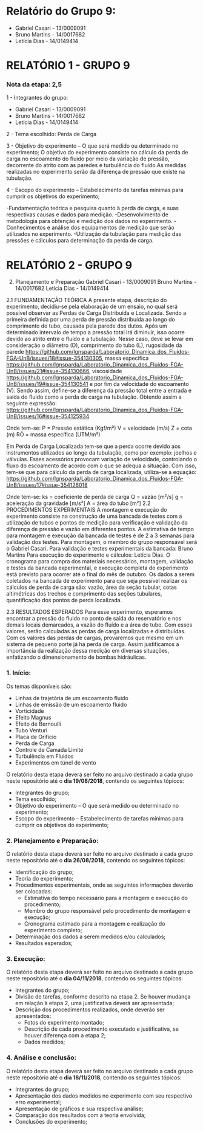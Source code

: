 # Relatório do Grupo 9: #

  - Gabriel Casari - 13/0009091
  - Bruno Martins - 14/0017682
  - Letícia Dias - 14/0149414


# RELATÓRIO 1 - GRUPO 9 #

### Nota da etapa: 2,5 ###

1 - Integrantes do grupo:

- Gabriel Casari - 13/0009091
- Bruno Martins - 14/0017682
- Letícia Dias - 14/0149414

2 - Tema escolhido: Perda de Carga

3 - Objetivo do experimento – O que será medido ou determinado no experimento;
O objetivo do experimento consiste no cálculo da perda de carga no escoamento do fluido por meio da variação de pressão, decorrente do atrito com as paredes e turbulência do fluido.As medidas realizadas no experimento serão da diferença de pressão que existe na tubulação.

4 - Escopo do experimento – Estabelecimento de tarefas mínimas para cumprir os objetivos do experimento;

-Fundamentação teórica e pesquisa quanto à perda de carga, e suas respectivas causas e dados para medição.
-Desenvolvimento de metodologia para obtenção e medição dos dados no experimento.
-Conhecimentos e análise dos equipamentos de medição que serão utilizados no experimento.
-Utilização da tubulação para medição das pressões e cálculos para determinação da perda de carga.

# RELATÓRIO 2 - GRUPO 9 #
2.	Planejamento e Preparação
Gabriel Casari - 13/0009091
Bruno Martins - 14/0017682
Letícia Dias - 14/0149414

2.1 FUNDAMENTAÇÃO TEÓRICA 
A presente etapa, descrição do experimento, decidiu-se pela elaboração de um ensaio, no qual será possível observar as Perdas de Carga Distribuída e Localizada. Sendo a primeira definida por uma perda de pressão distribuída ao longo do comprimento do tubo, causada pela parede dos dutos. Após um determinado intervalo de tempo a pressão total irá diminuir, isso ocorre devido ao atrito entre o fluído e a tubulação. Nesse caso, deve se levar em consideração o diâmetro (D), comprimento do tubo (L), rugosidade da parede https://github.com/lgnsparda/Laboratorio_Dinamica_dos_Fluidos-FGA-UnB/issues/18#issue-354130305, massa específica https://github.com/lgnsparda/Laboratorio_Dinamica_dos_Fluidos-FGA-UnB/issues/21#issue-354130666, viscosidade https://github.com/lgnsparda/Laboratorio_Dinamica_dos_Fluidos-FGA-UnB/issues/19#issue-354130541 e por fim da velocidade do escoamento (V).
            	Sendo assim, define-se a diferença da pressão total entre a entrada e saída do fluido como a perda de carga na tubulação. Obtendo assim a seguinte expressão:
                           	https://github.com/lgnsparda/Laboratorio_Dinamica_dos_Fluidos-FGA-UnB/issues/16#issue-354125934
 
Onde tem-se:
P = Pressão estática (Kgf/m²)
V = velocidade (m/s)
Z = cota (m)
RÔ = massa específica (UTM/m²)
            	
Em Perda de Carga Localizada tem-se que a perda ocorre devido aos instrumentos utilizados ao longo da tubulação, como por exemplo: joelhos e válvulas. Esses acessórios provocam variação de velocidade, controlando o fluxo do escoamento de acordo com o que se adequa a situação. Com isso, tem-se que para cálculo da perda de carga localizada, utiliza-se a equação:
                          https://github.com/lgnsparda/Laboratorio_Dinamica_dos_Fluidos-FGA-UnB/issues/17#issue-354126018
 
Onde tem-se:
ks = coeficiente de perda de carga
Q = vazão [m²/s]
g = aceleração da gravidade [m/s²]
A = área do tubo [m²]
2.2 PROCEDIMENTOS EXPERIMENTAIS
	A montagem e execução do experimento consiste na construção de uma bancada de testes com a utilização de tubos e pontos de medição para verificação e validação da diferença de pressão e vazão em diferentes pontos.
A estimativa de tempo  para montagem e execução da bancada de testes é de 2 a 3 semanas para validação dos testes.
Para montagem, o membro do grupo responsável será o Gabriel Casari.
Para validação e testes experimentais da bancada: Bruno Martins
Para execução do experimento e cálculos: Letícia Dias.
O cronograma para compra dos materiais necessários, montagem, validação e testes da bancada experimental, e execução completa do experimento está previsto para ocorrer até o final do mês de outubro.
Os dados a serem coletados na bancada de experimento para que seja possível realizar os cálculos de perda de carga são: vazão, área da seção tubular, cotas altimétricas dos trechos e comprimento das seções tubulares, quantificação dos pontos de perda localizada.

2.3 RESULTADOS ESPERADOS
	Para esse experimento, esperamos encontrar a pressão do fluido no ponto de saída do reservatório e nos demais locais demarcados, a vazão do fluído e a área do tubo. Com esses valores, serão calculadas as perdas de carga localizadas e distribuídas. 
	Com os valores das perdas de cargas, provaremos que mesmo em um sistema de pequeno porte já há perda de carga. Assim justificamos a importância da realização dessa medição em diversas situações, enfatizando o dimensionamento de bombas hidráulicas. 


### 1.	Início: ###

Os temas disponíveis são:

-	Linhas de trajetória de um escoamento fluido
-	Linhas de emissão de um escoamento fluido
-	Vorticidade
-	Efeito Magnus
-	Efeito de Bernoulli
- Tubo Venturi
-	Placa de Orifício
-	Perda de Carga
-	Controle de Camada Limite
-	Turbulência em Fluidos
-	Experimentos em túnel de vento

O relatório desta etapa deverá ser feito no arquivo destinado a cada grupo neste repositório até o **dia 19/08/2018**, contendo os seguintes tópicos:

-	Integrantes do grupo;
-	Tema escolhido;
-	Objetivo do experimento – O que será medido ou determinado no experimento;
-	Escopo do experimento – Estabelecimento de tarefas mínimas para cumprir os objetivos do experimento;

### 2.	Planejamento e Preparação: ###


O relatório desta etapa deverá ser feito no arquivo destinado a cada grupo neste repositório até o **dia 26/08/2018**, contendo os seguintes tópicos:

- Identificação do grupo;
- Teoria do experimento;
- Procedimentos experimentais, onde as seguintes informações deverão ser colocadas:
    - Estimativa do tempo necessário para a montagem e execução do procedimento;
    - Membro do grupo responsável pelo procedimento de montagem e execução;
    - Cronograma estimado para a montagem e realização do experimento completo;
- Determinação dos dados a serem medidos e/ou calculados;
- Resultados esperados;


### 3.	Execução: ###

O relatório desta etapa deverá ser feito no arquivo destinado a cada grupo neste repositório até o **dia 04/11/2018**, contendo os seguintes tópicos:

- Integrantes do grupo;
- Divisão de tarefas, conforme descrito na etapa 2. Se houver mudança em relação à etapa 2, uma justificativa deverá ser apresentada;
- Descrição dos procedimentos realizados, onde deverão ser apresentados:
  - Fotos do experimento montado;
  - Descrição de cada procedimento executado e justificativa, se houver diferença com a etapa 2;
  - Dados medidos;


### 4.	Análise e conclusão: ###


O relatório desta etapa deverá ser feito no arquivo destinado a cada grupo neste repositório até o **dia 18/11/2018**, contendo os seguintes tópicos:

-	Integrantes do grupo;
-	Apresentação dos dados medidos no experimento com seu respectivo erro experimental;
-	Apresentação de gráficos e sua respectiva análise;
-	Comparação dos resultados com a teoria envolvida;
-	Conclusões do experimento;
